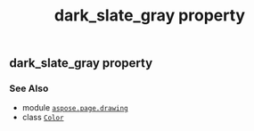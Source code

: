 ﻿---
title: dark_slate_gray property
second_title: Aspose.Page for Python via .NET API References
description: 
type: docs
weight: 480
url: /python-net/aspose.page.drawing/color/dark_slate_gray/
is_root: false
---

## dark_slate_gray property


### See Also
* module [`aspose.page.drawing`](../../)
* class [`Color`](/page/python-net/aspose.page.drawing/color)
